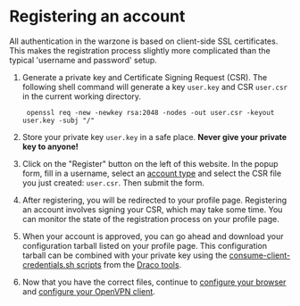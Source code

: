 Registering an account
======================

All authentication in the warzone is based on client-side SSL certificates. This makes
the registration process slightly more complicated than the typical 'username and
password' setup.

1. Generate a private key and Certificate Signing Request (CSR). The following shell
   command will generate a key ```user.key``` and CSR ```user.csr``` in the current
   working directory.

        openssl req -new -newkey rsa:2048 -nodes -out user.csr -keyout user.key -subj "/"

2. Store your private key ```user.key``` in a safe place. **Never give your private key to anyone!**

3. Click on the "Register" button on the left of this website. In the popup form,
   fill in a username, select an [account type](/#/help/account) and select the CSR file you just
   created: ```user.csr```. Then submit the form.

4. After registering, you will be redirected to your profile page. Registering an account involves
   signing your CSR, which may take some time. You can monitor the state of the registration
   process on your profile page.

5. When your account is approved, you can go ahead and download your configuration tarball
   listed on your profile page. This configuration tarball can be combined with your private
   key using the [consume-client-credentials.sh scripts](https://github.com/StevenVanAcker/OverTheWire-draco-tools/blob/master/consume-client-credentials.sh) from the [Draco tools](https://github.com/StevenVanAcker/OverTheWire-draco-tools).

6. Now that you have the correct files, continue to [configure your browser](/#/help/configure-browser) and [configure your OpenVPN client](/#/help/configure-openvpn).

